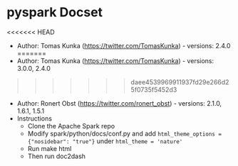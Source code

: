 pyspark Docset
=======================

<<<<<<< HEAD
* Author: Tomas Kunka (https://twitter.com/TomasKunka) - versions: 2.4.0
=======
* Author: Tomas Kunka (https://twitter.com/TomasKunka) - versions: 3.0.0, 2.4.0
>>>>>>> daee4539969911937fd29e266d25f0735f5452d3
* Author: Ronert Obst (https://twitter.com/ronert_obst) - versions: 2.1.0, 1.6.1, 1.5.1
* Instructions
  * Clone the Apache Spark repo
  * Modify spark/python/docs/conf.py and add `html_theme_options = {"nosidebar": "true"}` under `html_theme = 'nature'`
  * Run make html
  * Then run doc2dash